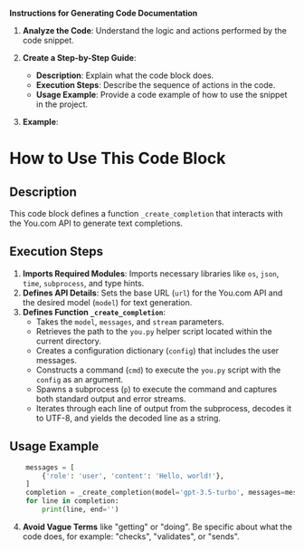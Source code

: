 **Instructions for Generating Code Documentation**

1. **Analyze the Code**: Understand the logic and actions performed by the code snippet.

2. **Create a Step-by-Step Guide**:
    - **Description**: Explain what the code block does.
    - **Execution Steps**: Describe the sequence of actions in the code.
    - **Usage Example**: Provide a code example of how to use the snippet in the project.

3. **Example**:

How to Use This Code Block
=========================================================================================

Description
-------------------------
This code block defines a function `_create_completion` that interacts with the You.com API to generate text completions.

Execution Steps
-------------------------
1. **Imports Required Modules**: Imports necessary libraries like `os`, `json`, `time`, `subprocess`, and type hints.
2. **Defines API Details**: Sets the base URL (`url`) for the You.com API and the desired model (`model`) for text generation.
3. **Defines Function `_create_completion`**:
    - Takes the `model`, `messages`, and `stream` parameters.
    - Retrieves the path to the `you.py` helper script located within the current directory.
    - Creates a configuration dictionary (`config`) that includes the user messages.
    - Constructs a command (`cmd`) to execute the `you.py` script with the `config` as an argument.
    - Spawns a subprocess (`p`) to execute the command and captures both standard output and error streams.
    - Iterates through each line of output from the subprocess, decodes it to UTF-8, and yields the decoded line as a string.

Usage Example
-------------------------

```python
    messages = [
        {'role': 'user', 'content': 'Hello, world!'},
    ]
    completion = _create_completion(model='gpt-3.5-turbo', messages=messages, stream=True)
    for line in completion:
        print(line, end='')
```

4. **Avoid Vague Terms** like "getting" or "doing". Be specific about what the code does, for example: "checks", "validates", or "sends".